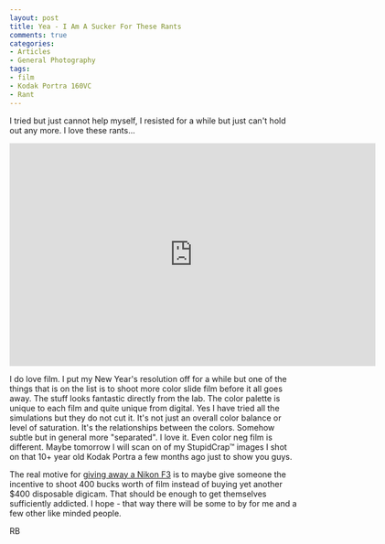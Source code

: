 ```yaml
---
layout: post
title: Yea - I Am A Sucker For These Rants
comments: true
categories:
- Articles
- General Photography
tags:
- film
- Kodak Portra 160VC
- Rant
---
```

I tried but just cannot help myself, I resisted for a while but just can't hold out any more. I love these rants...

<iframe title="YouTube video player" width="640" height="390" src="http://www.youtube.com/embed/EDWeAHd6D6w" frameborder="0" allowfullscreen></iframe>

I do love film. I put my New Year's resolution off for a while but one of the things that is on the list is to shoot more color slide film before it all goes away. The stuff looks fantastic directly from the lab. The color palette is unique to each film and quite unique from digital. Yes I have tried all the simulations but they do not cut it. It's not just an overall color balance or level of saturation. It's the relationships between the colors. Somehow subtle but in general more "separated". I love it. Even color neg film is different. Maybe tomorrow I will scan on of my StupidCrap™ images I shot on that 10+ year old Kodak Portra a few months ago just to show you guys.

The real motive for <a href="http://photo.rwboyer.com/2011/02/06/nikon-f3-give-away/">giving away a Nikon F3</a> is to maybe give someone the incentive to shoot 400 bucks worth of film instead of buying yet another $400 disposable digicam. That should be enough to get themselves sufficiently addicted. I hope - that way there will be some to by for me and a few other like minded people.

RB